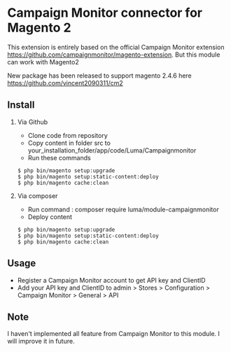 # Campaign Monitor connector for Magento 2

This extension is entirely based on the official Campaign Monitor extension https://github.com/campaignmonitor/magento-extension. But this module can work with Magento2

New package has been released to support magento 2.4.6 here https://github.com/vincent2090311/cm2

## Install

1. Via Github
    + Clone code from repository
    + Copy content in folder src to your_installation_folder/app/code/Luma/Campaignmonitor
    + Run these commands 

    ```
    $ php bin/magento setup:upgrade 
    $ php bin/magento setup:static-content:deploy
    $ php bin/magento cache:clean
    ```
2. Via composer
    + Run command : composer require luma/module-campaignmonitor
    + Deploy content

    ```
    $ php bin/magento setup:upgrade 
    $ php bin/magento setup:static-content:deploy
    $ php bin/magento cache:clean
    ```

## Usage

* Register a Campaign Monitor account to get API key and ClientID
* Add your API key and ClientID to admin > Stores > Configuration > Campaign Monitor > General > API

## Note
I haven't implemented all feature from Campaign Monitor to this module. I will improve it in future.
